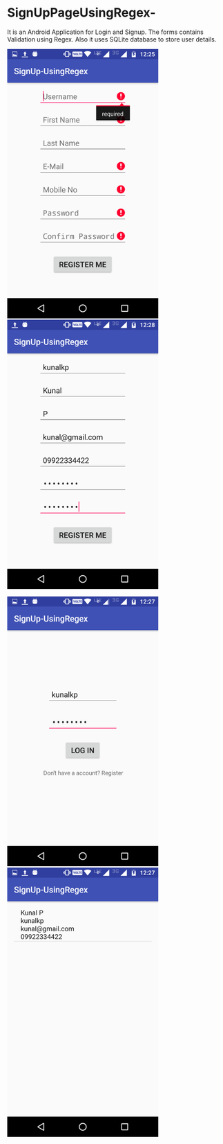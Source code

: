# SignUpPageUsingRegex- 
It is an Android Application for Login and Signup. The forms contains Validation using Regex. Also it uses SQLite database to store user details. 

<img src="Screenshot_20161230-122543.png" width="350"/> &nbsp; &nbsp; <img src="Screenshot_20161230-122805.png" width="350"/> &nbsp; &nbsp; &nbsp; &nbsp; 
 
<img src="Screenshot_20161230-122741.png" width="350"/> &nbsp; &nbsp; <img src="Screenshot_20161230-122748.png" width="350"/> 

